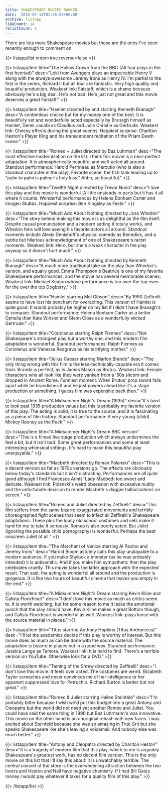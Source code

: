 ```yaml
---
title: SHAKESPEARE MOVIES RANKED
date: '2015-07-11T01:46:54+00:00'
archive: listapp
likeCount: 14
relistCount: 2
---
```


There are lots more Shakespeare movies but these are the ones I've seen recently enough to comment on.

<!--more-->

{{< listapp/list order=true reverse=false >}}

   {{< listapp/item title="The Hollow Crown from the BBC (All four plays in the first henriad)"
      desc="Loki from Avengers plays an impeccable Henry V along with the always-awesome Jeremy Irons as Henry IV. I'm partial to the first in the series, Richard II but all four are fantastic. Very high quality and beautiful production. Weakest link: Falstaff, which is a shame because obviously he's a big deal. He's not bad. He's just not great and this movie deserves a great Falstaff." >}}

   {{< listapp/item title="Hamlet directed by and starring Kenneth Branagh"
      desc="A contentious choice but for my money one of the best. It is beautifully set and wonderfully acted especially by Branagh himself as Hamlet, Derek Jacobi as Claudius and Julie Christie as Gertrude. Weakest link: Cheesy effects during the ghost scenes. Happiest surprise: Charlton Heston's Player King and his transcendent recitation of the Priam Death scene." >}}

   {{< listapp/item title="Romeo + Juliet directed by Baz Luhrman"
      desc="The most effective modernization on the list. I think this movie is a near-perfect adaptation. It is atmospherically beautiful and well-acted all around. Standout performance: Harold Perrineau as Mercutio (who is also a standout character in the play). Favorite scene: the fish tank leading up to \"palm to palm is palmer's holy kiss.\" Ahhh, so beautiful." >}}

   {{< listapp/item title="Twelfth Night directed by Trevor Nunn"
      desc="I love this play and this movie is wonderful. A little unsteady in parts but it has it all where it counts. Wonderful performances by Helena Bonham Carter and Imogen Stubbs. Happiest surprise: Ben Kingsley as Feste." >}}

   {{< listapp/item title="Much Ado About Nothing directed by Joss Whedon"
      desc="The story behind making this movie is as delightful as the film itself. Despite casual pronunciation and a modern setting it totally works, and Whedon fans will love seeing his favorite actors all around. Standout moments include Alexis Denishoff's physical comedy as Benedick, and a subtle but hilarious acknowledgment of one of Shakespeare's racist moments. Weakest link: Hero, but she's a weak character in the play anyway so it doesn't hurt much." >}}

   {{< listapp/item title="Much Ado About Nothing directed by Kenneth Branagh"
      desc="A much more traditional take on the play than Whedon's version, and equally good. Emma Thompson's Beatrice is one of my favorite Shakespeare performances, and the movie has several memorable scenes. Weakest link: Michael Keaton whose performance is too over the top even for the over the top Dogberry." >}}

   {{< listapp/item title="Hamlet starring Mel Gibson"
      desc="By 1990 Zeffirelli seems to have lost his penchant for overacting. This version of Hamlet is quite good. It would probably be higher on my list if I didn't have Branagh's to compare. Standout performance: Helena Bonham Carter as a better Ophelia than Kate Winslet and Glenn Close as a wonderfully wicked Gertrude." >}}

   {{< listapp/item title="Coriolanus starring Ralph Fiennes"
      desc="Not Shakespeare's strongest play but a worthy one, and this modern film adaptation is wonderful. Standout performances: Ralph Fiennes as Coriolanus and Vanessa Redgrave as his terrifying mother." >}}

   {{< listapp/item title="Julius Caesar starring Marlon Brando"
      desc="The only thing wrong with this film is the less-technically-capable era it comes from. Brando is perfect, as is James Mason as Brutus. Weakest link: Female characters who all look like they were yanked from a '50s sitcom and dropped in Ancient Rome. Funniest moment: When Brutus' prop sword falls apart while he brandishes it and he just powers ahead like it's a stage production or something. I guess film was expensive back then." >}}

   {{< listapp/item title="A Midsummer Night's Dream (1935)"
      desc="It's hard to look past 1935 production values but this is probably my favorite version of this play. The acting is solid, it is true to the source, and it is fascinating as a piece of film history. Standout performance: A very young (child) Mickey Rooney as the Puck." >}}

   {{< listapp/item title="A Midsummer Night's Dream BBC version"
      desc="This is a filmed live stage production which always undermines the feel a bit, but it isn't bad. Some great performances and some at least interesting whimsical settings. It's hard to make this beautiful play unenjoyable." >}}

   {{< listapp/item title="Macbeth directed by Roman Polanski"
      desc="This is a decent version as far as 1970s versions go. The effects are obviously below today's standards but it isn't distracting. Performances are all quite good although I find Francesca Annis' Lady Macbeth too sweet and delicate. Weakest link: Polanski's weird obsession with excessive nudity and the unfortunate decision to render Macbeth's dagger hallucinations on screen." >}}

   {{< listapp/item title="Romeo and Juliet directed by Zeffirelli"
      desc="This film suffers from the same bizarre exaggerated movements and terribly choreographed fight scenes that seem to infect all Zeffirelli's Shakespeare adaptations. These plus the lousy old school costumes and sets make it hard for me to take it seriously. Romeo is also poorly acted. But Juliet (ignoring the possible child pornography) is wonderful. Perhaps the best onscreen Juliet of all." >}}

   {{< listapp/item title="The Merchant of Venice starring Al Pacino and Jeremy Irons"
      desc="Harold Bloom astutely calls this play unplayable to a modern audience. If you make Shylock a monster (as he was probably intended) it is antisemitic. And if you make him sympathetic then the play celebrates cruelty. This movie takes the latter approach with the expected result. That said, the acting is wonderful all around and the production is gorgeous. It is like two hours of beautiful cinema that leaves you empty in the end." >}}

   {{< listapp/item title="A Midsummer Night's Dream starring Kevin Kline and Calista Flockheart"
      desc="I don't love this movie as much as critics seem to. It is worth watching, but for some reason to me it lacks the emotional punch that the play should have. Kevin Kline makes a great Bottom though, and Calista Flockheart is wonderful as well. Weakest link: plays loose with the source material in places." >}}

   {{< listapp/item title="Titus starring Anthony Hopkins (Titus Andronicus)"
      desc="I'll let the academics decide if this play is worthy of interest. But this movie does as much as can be done with the source material. The adaptation is bizarre in places but in a good way. Standout performance: Jessica Lange as Tamora. Weakest link: It is hard to find. There's a terrible version on YouTube. Otherwise look for a DVD." >}}

   {{< listapp/item title="Taming of the Shrew directed by Zeffirelli"
      desc="I don't love this movie. It feels over acted. The costumes are weird. Elizabeth Taylor screeches and never convinces me of her intelligence or her apparent suppressed love for Petruchio. Richard Burton is better but not great." >}}

   {{< listapp/item title="Romeo & Juliet starring Hailee Steinfeld"
      desc="I'm probably bitter because I wish we'd put this budget into a great Antony and Cleopatra but the world did not need yet another Romeo and Juliet. You could have said the same thing in 1996 but Baz Luhrmann's was innovative. This movie on the other hand is an unoriginal rehash with new faces. I was excited about Steinfeld because she was so amazing in True Grit but she speaks Shakespeare like she's leaving a voicemail. And nobody else was much better." >}}

   {{< listapp/item title="Antony and Cleopatra directed by Charlton Heston"
      desc="It is a tragedy of modern film that this play, which to me is arguably Shakespeare's greatest work, has no decent film version. This is the only movie on this list that I'll say this about: it is unwatchably terrible. The central conceit of the story is the overwhelming attraction between the two lovers and Heston and Neil have negative chemistry. If I had Bill Gates money I would pay whatever it takes for a quality film of this play." >}}

{{< /listapp/list >}}
